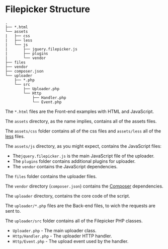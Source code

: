 # Filepicker Structure
	.
	├── *.html
	└── assets
	|	├──	css
	|	├── less
	|	└── js
	|	    ├── jquery.filepicker.js
	|	    ├── plugins
	|		└── vendor
	├── files
	├── vendor
	├──	composer.json
	└── uploader
	    ├── *.php
		└── src
			├── Uploader.php
			└── Http
				├── Handler.php
				└── Event.php

The `*.html` files are the Front-end examples with HTML and JavaScript.

The `assets` directory, as the name implies, contains all of the assets files. 

The `assets/css` folder contains all of the css files and `assets/less` all of the [less](http://lesscss.org/) files.

The `assets/js` directory, as you might expect, contains the JavaScript files:

- The`jquery.filepicker.js` is the main JavaScript file of the uploader.
- The `plugins` folder contains additional plugins for uploader.
- The `vendor` contains the JavaScript dependencies.

The `files` folder contains the uploader files.

The `vendor` directory (`composer.json`) contains the [Composer](https://getcomposer.org) dependencies.


The `uploader` directory, contains the core code of the script.

The `uploader/*.php` files are the Back-end files, to wich the requests are sent to.

The `uploader/src` folder contains all of the Filepicker PHP classes.

- `Uploader.php` - The main uploader class.
- `Http/Handler.php` - The uploader HTTP handler.
- `Http/Event.php` - The upload event used by the handler.

